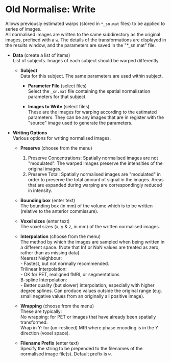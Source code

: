 # Old Normalise: Write  
Allows previously estimated warps (stored in ``*_sn.mat`` files) to be applied to series of images.   
All normalised images are written to the same subdirectory as the original images, prefixed with a ``w``.  The details of the transformations are displayed in the results window, and the parameters are saved in the "*_sn.mat" file.   

* **Data** (create a list of items)  
List of subjects. Images of each subject should be warped differently.   

    * **Subject**   
    Data for this subject.  The same parameters are used within subject.   

        * **Parameter File** (select files)  
        Select the ``_sn.mat`` file containing the spatial normalisation parameters for that subject.   

        * **Images to Write** (select files)  
        These are the images for warping according to the estimated parameters. They can be any images that are in register with the "source" image used to generate the parameters.   

* **Writing Options**   
Various options for writing normalised images.   

    * **Preserve** (choose from the menu)  
        1. Preserve Concentrations: Spatially normalised images are not "modulated". The warped images preserve the intensities of the original images.   
        2. Preserve Total: Spatially normalised images are "modulated" in order to preserve the total amount of signal in the images. Areas that are expanded during warping are correspondingly reduced in intensity.   

    * **Bounding box** (enter text)  
    The bounding box (in mm) of the volume which is to be written (relative to the anterior commissure).   

    * **Voxel sizes** (enter text)  
    The voxel sizes (x, y & z, in mm) of the written normalised images.   

    * **Interpolation** (choose from the menu)  
    The method by which the images are sampled when being written in a different space. (Note that Inf or NaN values are treated as zero, rather than as missing data)   
        Nearest Neighbour:   
          - Fastest, but not normally recommended.   
        Trilinear Interpolation:   
          - OK for PET, realigned fMRI, or segmentations   
        B-spline Interpolation:   
          - Better quality (but slower) interpolation, especially with higher degree splines. Can produce values outside the original range (e.g. small negative values from an originally all positive image).   

    * **Wrapping** (choose from the menu)  
    These are typically:   
        No wrapping: for PET or images that have already been spatially transformed.    
        Wrap in  Y: for (un-resliced) MRI where phase encoding is in the Y direction (voxel space).   

    * **Filename Prefix** (enter text)  
    Specify the string to be prepended to the filenames of the normalised image file(s). Default prefix is ``w``.   
